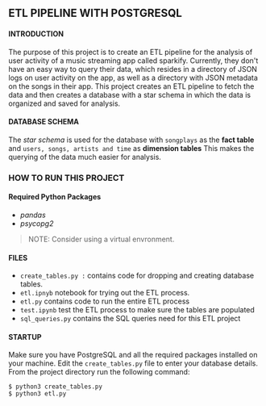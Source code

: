 ## ETL PIPELINE WITH POSTGRESQL
#### INTRODUCTION
The purpose of this project is to create an ETL pipeline for the analysis of user activity of a music streaming app called sparkify.
Currently, they don't have an easy way to query their data, which resides in a directory of JSON logs on user activity on the app, as well as a directory with JSON metadata on the songs in their app.
This project creates an ETL pipeline to fetch the data and then creates a database with a star schema in which the data is organized and saved for analysis.

#### DATABASE SCHEMA
The *star schema* is used for the database with `songplays` as the **fact table** and `users, songs, artists and time` as **dimension tables**
This makes the querying of the data much easier for analysis.

### HOW TO RUN THIS PROJECT

#### Required Python Packages

 - *pandas*
 - *psycopg2*

> NOTE: Consider using a virtual envronment.

#### FILES

 - `create_tables.py :` contains code for dropping and creating database tables.
 - `etl.ipnyb` notebook for trying out the ETL process.
 - `etl.py` contains code to run the entire ETL process
 - `test.ipynb` test the ETL process to make sure the tables are populated
 - `sql_queries.py`  contains the SQL queries need for this ETL project

#### STARTUP
Make sure you have PostgreSQL and all the required packages installed on your machine. Edit the `create_tables.py` file to enter your database details.
From the project directory run the following command:

    $ python3 create_tables.py
    $ python3 etl.py
